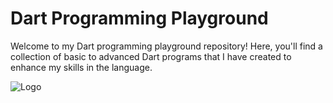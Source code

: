 # Dart Programming Playground

Welcome to my Dart programming playground repository! Here, you'll find a collection of basic to advanced Dart programs that I have created to enhance my skills in the language.

![Logo](https://th.bing.com/th/id/OIP.XI8Itf5V4Suq5vxU5Gw0OgHaFj?w=231&h=180&c=7&r=0&o=5&dpr=1.3&pid=1.7)

 






